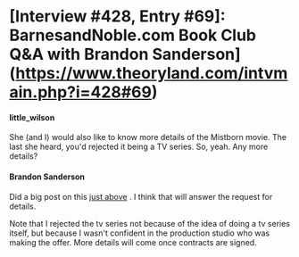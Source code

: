 # [Interview #428, Entry #69]: BarnesandNoble.com Book Club Q&A with Brandon Sanderson](https://www.theoryland.com/intvmain.php?i=428#69)

#### little\_wilson

She (and I) would also like to know more details of the Mistborn movie. The last she heard, you'd rejected it being a TV series. So, yeah. Any more details?

#### Brandon Sanderson

Did a big post on this
[just above](http://www.theoryland.com/intvmain.php?i=428#60)
. I think that will answer the request for details.

Note that I rejected the tv series not because of the idea of doing a tv series itself, but because I wasn't confident in the production studio who was making the offer. More details will come once contracts are signed.

